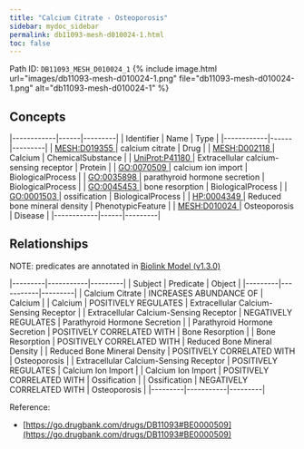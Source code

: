 ```yaml
---
title: "Calcium Citrate - Osteoporosis"
sidebar: mydoc_sidebar
permalink: db11093-mesh-d010024-1.html
toc: false 
---
```



Path ID: `DB11093_MESH_D010024_1`
{% include image.html url="images/db11093-mesh-d010024-1.png" file="db11093-mesh-d010024-1.png" alt="db11093-mesh-d010024-1" %}

## Concepts

|------------|------|---------|
| Identifier | Name | Type    |
|------------|------|---------|
| <a href="https://identifiers.org/MESH:D019355">MESH:D019355 </a> | calcium citrate | Drug |
| <a href="https://identifiers.org/MESH:D002118">MESH:D002118 </a> | Calcium | ChemicalSubstance |
| <a href="https://identifiers.org/UniProt:P41180">UniProt:P41180 </a> | Extracellular calcium-sensing receptor | Protein |
| <a href="https://identifiers.org/GO:0070509">GO:0070509 </a> | calcium ion import | BiologicalProcess |
| <a href="https://identifiers.org/GO:0035898">GO:0035898 </a> | parathyroid hormone secretion | BiologicalProcess |
| <a href="https://identifiers.org/GO:0045453">GO:0045453 </a> | bone resorption | BiologicalProcess |
| <a href="https://identifiers.org/GO:0001503">GO:0001503 </a> | ossification | BiologicalProcess |
| <a href="https://identifiers.org/HP:0004349">HP:0004349 </a> | Reduced bone mineral density | PhenotypicFeature |
| <a href="https://identifiers.org/MESH:D010024">MESH:D010024 </a> | Osteoporosis | Disease |
|------------|------|---------|

## Relationships


NOTE: predicates are annotated in <a href="https://github.com/biolink/biolink-model/releases/tag/v1.3.0">Biolink Model (v1.3.0)</a>

|---------|-----------|---------|
| Subject | Predicate | Object  |
|---------|-----------|---------|
| Calcium Citrate | INCREASES ABUNDANCE OF | Calcium |
| Calcium | POSITIVELY REGULATES | Extracellular Calcium-Sensing Receptor |
| Extracellular Calcium-Sensing Receptor | NEGATIVELY REGULATES | Parathyroid Hormone Secretion |
| Parathyroid Hormone Secretion | POSITIVELY CORRELATED WITH | Bone Resorption |
| Bone Resorption | POSITIVELY CORRELATED WITH | Reduced Bone Mineral Density |
| Reduced Bone Mineral Density | POSITIVELY CORRELATED WITH | Osteoporosis |
| Extracellular Calcium-Sensing Receptor | POSITIVELY REGULATES | Calcium Ion Import |
| Calcium Ion Import | POSITIVELY CORRELATED WITH | Ossification |
| Ossification | NEGATIVELY CORRELATED WITH | Osteoporosis |
|---------|-----------|---------|

Reference: 
  - [https://go.drugbank.com/drugs/DB11093#BE0000509](https://go.drugbank.com/drugs/DB11093#BE0000509)
